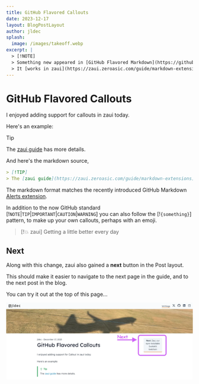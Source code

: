 ```yaml
---
title: GitHub Flavored Callouts
date: 2023-12-17
layout: BlogPostLayout
author: jldec
splash:
  image: /images/takeoff.webp
excerpt: |
  > [!NOTE]
  > Something new appeared in [GitHub Flavored Markdown](https://github.blog/changelog/2023-12-14-new-markdown-extension-alerts-provide-distinctive-styling-for-significant-content/)  
  > It [works in zaui](https://zaui.zeroasic.com/guide/markdown-extensions) too. 🎉
---
```


# GitHub Flavored Callouts

I enjoyed adding support for callouts in zaui today.

Here's an example:

> [!TIP]
> The [zaui guide](https://zaui.zeroasic.com/guide/markdown-extensions) has more details.

And here's the markdown source,

```md
> [!TIP]
> The [zaui guide](https://zaui.zeroasic.com/guide/markdown-extensions) has more details.
```

The markdown format matches the recently introduced GitHub Markdown [Alerts extension](https://github.blog/changelog/2023-12-14-new-markdown-extension-alerts-provide-distinctive-styling-for-significant-content/).

In addition to the now GitHub standard [!`NOTE`|`TIP`|`IMPORTANT`|`CAUTION`|`WARNING`] you can also follow the [!`{something}`] pattern, to make up your own callouts, perhaps with an emoji.

> [!💥 zaui]
> Getting a little better every day

## Next

Along with this change, zaui also gained a **next** button in the Post layout.

This should make it easier to navigate to the next page in the guide, and to the next post in the blog.

You can try it out at the top of this page...

![Screenshot of blogpost with Next button](/images/next-button.webp)